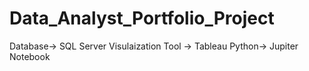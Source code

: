 # Data_Analyst_Portfolio_Project
Database-> SQL Server
Visulaization Tool -> Tableau
Python-> Jupiter Notebook
